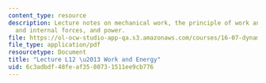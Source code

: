 ```yaml
---
content_type: resource
description: Lecture notes on mechanical work, the principle of work and energy, external
  and internal forces, and power.
file: https://ol-ocw-studio-app-qa.s3.amazonaws.com/courses/16-07-dynamics-fall-2009/6c3adbdf48feaf3580731511ee9cb776_MIT16_07F09_Lec12.pdf
file_type: application/pdf
resourcetype: Document
title: "Lecture L12 \u2013 Work and Energy"
uid: 6c3adbdf-48fe-af35-8073-1511ee9cb776
---
```

